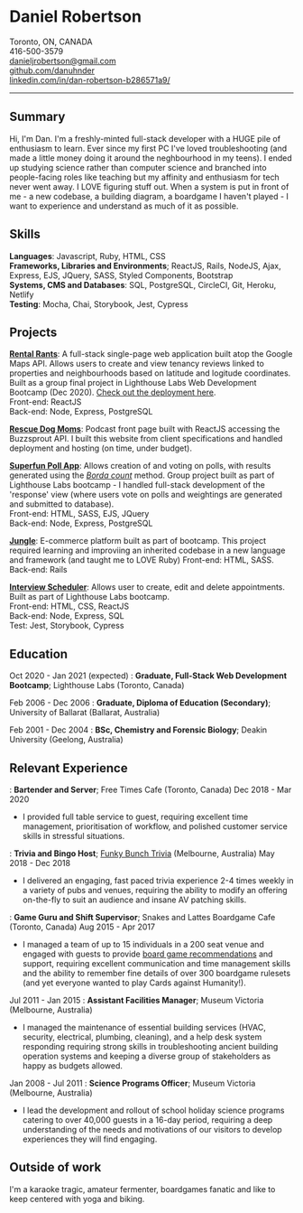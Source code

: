 Daniel Robertson
============


Toronto, ON, CANADA  
416-500-3579  
danieljrobertson@gmail.com    
[github.com/danuhnder](https://github.com/danuhnder)  
[linkedin.com/in/dan-robertson-b286571a9/](linkedin.com/in/dan-robertson-b286571a9/)  

 ---

Summary
-------

Hi, I'm Dan. I'm a freshly-minted full-stack developer with a HUGE pile of enthusiasm to learn. Ever since my first PC I've loved troubleshooting (and made a little money doing it around the neghbourhood in my teens). I ended up studying science rather than computer science and branched into people-facing roles like teaching but my affinity and enthusiasm for tech never went away. I LOVE figuring stuff out. When a system is put in front of me - a new codebase, a building diagram, a boardgame I haven't played - I want to experience and understand as much of it as possible. 

Skills
------

**Languages**: Javascript, Ruby, HTML, CSS      
**Frameworks, Libraries and Environments**;  ReactJS,  Rails, NodeJS, Ajax, Express, EJS, JQuery, SASS, Styled Components, Bootstrap   
**Systems, CMS and Databases**: SQL, PostgreSQL, CircleCI, Git, Heroku, Netlify      
**Testing**: Mocha, Chai, Storybook, Jest, Cypress


Projects
--------

[**Rental Rants**](https://github.com/danuhnder/lighthouse_final): A full-stack single-page web application built atop the Google Maps API. Allows users to create and view tenancy reviews linked to properties and neighbourhoods based on latitude and logitude coordinates. Built as a group final project in Lighthouse Labs Web Development Bootcamp (Dec 2020). [Check out the deployment here](https://thirsty-jang-ea95c4.netlify.app).       
Front-end: ReactJS                                                       
Back-end: Node, Express, PostgreSQL                                                

[**Rescue Dog Moms**](https://www.rescuedogmoms.ca): Podcast front page built with ReactJS accessing the Buzzsprout API. I built this website from client specifications and handled deployment and hosting (on time, under budget). 

[**Superfun Poll App**](https://github.com/gybubest/midterm): Allows creation of and voting on polls, with results generated using the [*Borda count*](https://en.wikipedia.org/wiki/Borda_count) method. Group project built as part of Lighthouse Labs bootcamp - I handled full-stack development of the 'response' view (where users vote on polls and weightings are generated and submitted to database).        
Front-end: HTML, SASS, EJS, JQuery                    
Back-end: Node, Express, PostgreSQL
    
[**Jungle**](https://github.com/danuhnder/jungle-rails): E-commerce platform built as part of bootcamp. This project required learning and improviing an inherited codebase in a new language and framework (and taught me to LOVE Ruby)
Front-end: HTML, SASS.                    
Back-end: Rails 
    
[**Interview Scheduler**](https://github.com/danuhnder/scheduler): Allows user to create, edit and delete appointments. Built as part of Lighthouse Labs bootcamp.      
Front-end: HTML, CSS, ReactJS                                                       
Back-end: Node, Express, SQL                                                
Test: Jest, Storybook, Cypress                                              
    


Education
---------

Oct 2020 - Jan 2021 (expected)
:   **Graduate, Full-Stack Web Development Bootcamp**; Lighthouse Labs (Toronto, Canada)

Feb 2006 - Dec 2006 
:   **Graduate, Diploma of Education (Secondary)**; University of Ballarat (Ballarat, Australia)
    
Feb 2001 - Dec 2004
:   **BSc, Chemistry and Forensic Biology**; Deakin University (Geelong, Australia)
 



Relevant Experience
----------


:   **Bartender and Server**; Free Times Cafe (Toronto, Canada) Dec 2018 - Mar 2020
- I provided full table service to guest, requiring excellent time management, prioritisation of workflow, and polished customer service skills in stressful situations.


:   **Trivia and Bingo Host**; [Funky Bunch Trivia](https://www.funkybunch.com.au/) (Melbourne, Australia) May 2018 - Dec 2018 
- I delivered an engaging, fast paced trivia experience 2-4 times weekly in a variety of pubs and venues, requiring the ability to modify an offering on-the-fly to suit an audience and insane AV patching skills.

:   **Game Guru and Shift Supervisor**; Snakes and Lattes Boardgame Cafe (Toronto, Canada) Aug 2015 - Apr 2017
- I managed a team of up to 15 individuals in a 200 seat venue and engaged with guests to provide [board game recommendations](https://www.youtube.com/watch?v=fBYuajpFdrI) and support, requiring excellent communication and time management skills and the ability to remember fine details of over 300 boardgame rulesets (and yet everyone wanted to play Cards against Humanity!).

Jul 2011 - Jan 2015
:   **Assistant Facilities Manager**; Museum Victoria (Melbourne, Australia)
- I managed the maintenance of essential building services (HVAC, security, electrical, plumbing, cleaning), and a help desk system responding requiring strong skills in troubleshooting ancient building operation systems and keeping a diverse group of stakeholders as happy as budgets allowed.

Jan 2008 - Jul 2011
:   **Science Programs Officer**; Museum Victoria (Melbourne, Australia)
- I lead the development and rollout of school holiday science programs catering to over 40,000 guests in a 16-day period, requiring a deep understanding of the needs and motivations of our visitors to develop experiences they will find engaging.

Outside of work 
----------

I'm a karaoke tragic, amateur fermenter, boardgames fanatic and like to keep centered with yoga and biking. 
